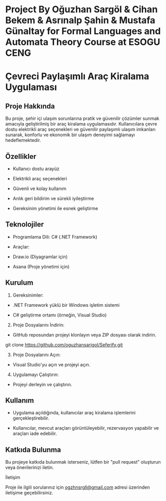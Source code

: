 # Project By Oğuzhan Sargöl & Cihan Bekem & Asrınalp Şahin & Mustafa Günaltay for Formal Languages and Automata Theory Course at ESOGU CENG
# Çevreci Paylaşımlı Araç Kiralama Uygulaması

## Proje Hakkında

Bu proje, şehir içi ulaşım sorunlarına pratik ve güvenilir çözümler sunmak amacıyla geliştirilmiş bir araç kiralama uygulamasıdır. Kullanıcılara çevre dostu elektrikli araç seçenekleri ve güvenilir paylaşımlı ulaşım imkanları sunarak, konforlu ve ekonomik bir ulaşım deneyimi sağlamayı hedeflemektedir.

## Özellikler

- Kullanıcı dostu arayüz

- Elektrikli araç seçenekleri

- Güvenli ve kolay kullanım

- Anlık geri bildirim ve sürekli iyileştirme

- Gereksinim yönetimi ile esnek geliştirme

## Teknolojiler

- Programlama Dili: C# (.NET Framework)

- Araçlar:

- Draw.io (Diyagramlar için)

- Asana (Proje yönetimi için)

## Kurulum

1. Gereksinimler:

- .NET Framework yüklü bir Windows işletim sistemi

- C# geliştirme ortamı (örneğin, Visual Studio)

2. Proje Dosyalarını İndirin:

- GitHub reposundan projeyi klonlayın veya ZIP dosyası olarak indirin.

git clone https://github.com/oguzhansarigol/Seferify.git 

3. Proje Dosyalarını Açın:

- Visual Studio'yu açın ve projeyi açın.

4. Uygulamayı Çalıştırın:

- Projeyi derleyin ve çalıştırın.

## Kullanım

- Uygulama açıldığında, kullanıcılar araç kiralama işlemlerini gerçekleştirebilir.

- Kullanıcılar, mevcut araçları görüntüleyebilir, rezervasyon yapabilir ve araçları iade edebilir.

## Katkıda Bulunma

Bu projeye katkıda bulunmak isterseniz, lütfen bir "pull request" oluşturun veya önerilerinizi iletin.

İletişim

Proje ile ilgili sorularınız için ogzhnsrgll@gmail.com adresi üzerinden iletişime geçebilirsiniz.
